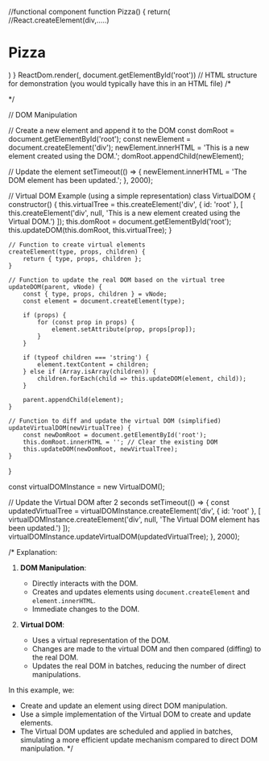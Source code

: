 //functional component
function Pizza() {
    return(
        //React.createElement(div,.....)
        <div class='pizza'><h1>
            Pizza</h1>
            </div>
    )
}
ReactDom.render(<Pizza/>, document.getElementById('root'))
// HTML structure for demonstration (you would typically have this in an HTML file)
/*
<!DOCTYPE html>
<html lang="en">
<head>
    <meta charset="UTF-8">
    <meta name="viewport" content="width=device-width, initial-scale=1.0">
    <title>DOM vs Virtual DOM</title>
</head>
<body>
    <div id="root"></div>
    <script src="dom_vs_virtual_dom.js"></script>
</body>
</html>
*/

// DOM Manipulation

// Create a new element and append it to the DOM
const domRoot = document.getElementById('root');
const newElement = document.createElement('div');
newElement.innerHTML = 'This is a new element created using the DOM.';
domRoot.appendChild(newElement);

// Update the element
setTimeout(() => {
    newElement.innerHTML = 'The DOM element has been updated.';
}, 2000);

// Virtual DOM Example (using a simple representation)
class VirtualDOM {
    constructor() {
        this.virtualTree = this.createElement('div', { id: 'root' }, [
            this.createElement('div', null, 'This is a new element created using the Virtual DOM.')
        ]);
        this.domRoot = document.getElementById('root');
        this.updateDOM(this.domRoot, this.virtualTree);
    }

    // Function to create virtual elements
    createElement(type, props, children) {
        return { type, props, children };
    }

    // Function to update the real DOM based on the virtual tree
    updateDOM(parent, vNode) {
        const { type, props, children } = vNode;
        const element = document.createElement(type);

        if (props) {
            for (const prop in props) {
                element.setAttribute(prop, props[prop]);
            }
        }

        if (typeof children === 'string') {
            element.textContent = children;
        } else if (Array.isArray(children)) {
            children.forEach(child => this.updateDOM(element, child));
        }

        parent.appendChild(element);
    }

    // Function to diff and update the virtual DOM (simplified)
    updateVirtualDOM(newVirtualTree) {
        const newDomRoot = document.getElementById('root');
        this.domRoot.innerHTML = ''; // Clear the existing DOM
        this.updateDOM(newDomRoot, newVirtualTree);
    }
}

const virtualDOMInstance = new VirtualDOM();

// Update the Virtual DOM after 2 seconds
setTimeout(() => {
    const updatedVirtualTree = virtualDOMInstance.createElement('div', { id: 'root' }, [
        virtualDOMInstance.createElement('div', null, 'The Virtual DOM element has been updated.')
    ]);
    virtualDOMInstance.updateVirtualDOM(updatedVirtualTree);
}, 2000);

/*
Explanation:

1. **DOM Manipulation**:
    - Directly interacts with the DOM.
    - Creates and updates elements using `document.createElement` and `element.innerHTML`.
    - Immediate changes to the DOM.

2. **Virtual DOM**:
    - Uses a virtual representation of the DOM.
    - Changes are made to the virtual DOM and then compared (diffing) to the real DOM.
    - Updates the real DOM in batches, reducing the number of direct manipulations.

In this example, we:
- Create and update an element using direct DOM manipulation.
- Use a simple implementation of the Virtual DOM to create and update elements.
- The Virtual DOM updates are scheduled and applied in batches, simulating a more efficient update mechanism compared to direct DOM manipulation.
*/

